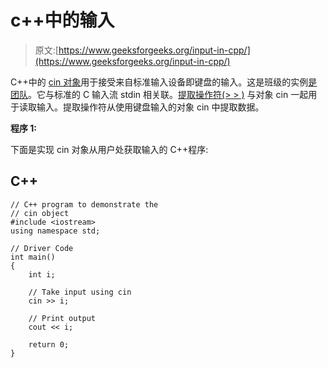 # c++中的输入

> 原文:[https://www.geeksforgeeks.org/input-in-cpp/](https://www.geeksforgeeks.org/input-in-cpp/)

C++中的 [cin 对象](https://www.geeksforgeeks.org/basic-input-output-c/)用于接受来自标准输入设备即键盘的输入。这是班级的实例[是团队](https://www.geeksforgeeks.org/c-stream-classes-structure/)。它与标准的 C 输入流 stdin 相关联。[提取操作符(> > )](https://www.geeksforgeeks.org/overloading-stream-insertion-operators-c/) 与对象 cin 一起用于读取输入。提取操作符从使用键盘输入的对象 cin 中提取数据。

**程序 1:**

下面是实现 cin 对象从用户处获取输入的 C++程序:

## C++

```
// C++ program to demonstrate the
// cin object
#include <iostream>
using namespace std;

// Driver Code
int main()
{
    int i;

    // Take input using cin
    cin >> i;

    // Print output
    cout << i;

    return 0;
}
```